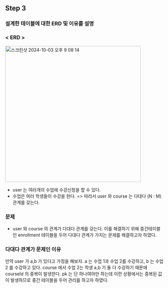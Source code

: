 ## Step 3
### **설계한 테이블에 대한 ERD 및 이유를 설명**

### < ERD >  
<img width="431" alt="스크린샷 2024-10-03 오후 9 08 14" src="https://github.com/user-attachments/assets/de646937-15e5-45e0-b221-0a68e18873cc">

- user 는 여러개의 수업에 수강신청을 할 수 있다.
- 수업은 여러 학생들이 수강을 한다.
=> 따라서 user 와 course 는 다대다 (N : M) 관계를 갖는다.

### 문제
- user 와 course 의 관계가 다대다 관계를 갖는다. 이를 해결하기 위해 중간테이블인 enrollment 테이블을 두어 다대다 관계가 가지는 문제를 해결하고자 하였다.

### 다대다 관계가 문제인 이유
만약 user 가 a,b 가 있다고 가정을 해보자. a 는 수업 1과 수업 2를 수강하고, b 는 수업2 를 수강하고 있다. course 에서 수업 2는 학생 a,b 기 둘 다 수강하기 때문에 courseId 의 중복이 발생한다. 
pk 는 단 하나여야만 하는데 이런 상황에서는 중복된 값이 발생하므로 중간 테이블을 두어 관리를 하고자 하였다. 

